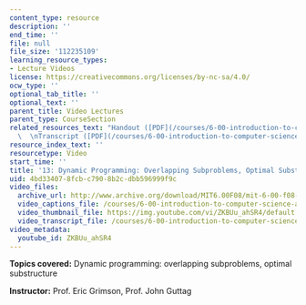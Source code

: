 ```yaml
---
content_type: resource
description: ''
end_time: ''
file: null
file_size: '112235109'
learning_resource_types:
- Lecture Videos
license: https://creativecommons.org/licenses/by-nc-sa/4.0/
ocw_type: ''
optional_tab_title: ''
optional_text: ''
parent_title: Video Lectures
parent_type: CourseSection
related_resources_text: "Handout ([PDF](/courses/6-00-introduction-to-computer-science-and-programming-fall-2008/resources/lec13-1))\
  \  \nTranscript ([PDF](/courses/6-00-introduction-to-computer-science-and-programming-fall-2008/resources/6-00f08-l13))"
resource_index_text: ''
resourcetype: Video
start_time: ''
title: '13: Dynamic Programming: Overlapping Subproblems, Optimal Substructure'
uid: 4bd33407-8fcb-c790-8b2c-dbb596999f9c
video_files:
  archive_url: http://www.archive.org/download/MIT6.00F08/mit-6-00-f08-lec13_300k.mp4
  video_captions_file: /courses/6-00-introduction-to-computer-science-and-programming-fall-2008/2e69afa54801574a8239e45f0a948ced_ZKBUu_ahSR4.vtt
  video_thumbnail_file: https://img.youtube.com/vi/ZKBUu_ahSR4/default.jpg
  video_transcript_file: /courses/6-00-introduction-to-computer-science-and-programming-fall-2008/2c6be83c045ce22e0b869641c8e9de93_ZKBUu_ahSR4.pdf
video_metadata:
  youtube_id: ZKBUu_ahSR4
---
```


**Topics covered:** Dynamic programming: overlapping subproblems, optimal substructure

**Instructor:** Prof. Eric Grimson, Prof. John Guttag

